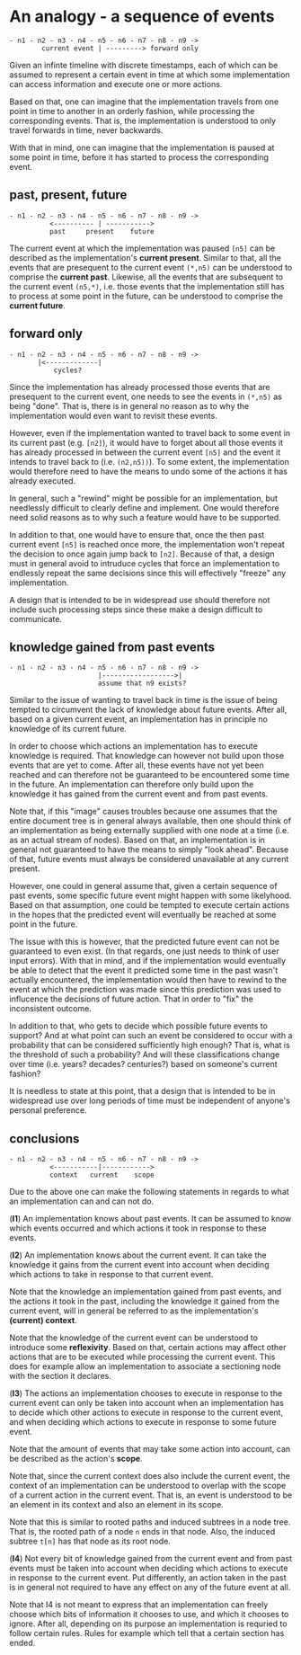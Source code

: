 
<!-- ======================================================================= -->
# An analogy - a sequence of events

```
- n1 - n2 - n3 - n4 - n5 - n6 - n7 - n8 - n9 ->
        current event | ---------> forward only
```

Given an infinte timeline with discrete timestamps, each of which can be assumed
to represent a certain event in time at which some implementation can access
information and execute one or more actions.

Based on that, one can imagine that the implementation travels from one point
in time to another in an orderly fashion, while processing the corresponding
events. That is, the implementation is understood to only travel forwards in
time, never backwards.

With that in mind, one can imagine that the implementation is paused at some
point in time, before it has started to process the corresponding event.

<!-- ======================================================================= -->
## past, present, future

```
- n1 - n2 - n3 - n4 - n5 - n6 - n7 - n8 - n9 ->
          <---------- | ----------->
          past     present    future
```

The current event at which the implementation was paused `[n5]` can be described
as the implementation's **current present**. Similar to that, all the events
that are presequent to the current event `(*,n5)` can be understood to comprise
the **current past**. Likewise, all the events that are subsequent to the current
event `(n5,*)`, i.e. those events that the implementation still has to process
at some point in the future, can be understood to comprise the **current future**.

<!-- ======================================================================= -->
## forward only

```
- n1 - n2 - n3 - n4 - n5 - n6 - n7 - n8 - n9 ->
       |<-------------|
           cycles?
```

Since the implementation has already processed those events that are presequent
to the current event, one needs to see the events in `(*,n5)` as being "done".
That is, there is in general no reason as to why the implementation would even
want to revisit these events.

However, even if the implementation wanted to travel back to some event in its
current past (e.g. `[n2]`), it would have to forget about all those events it
has already processed in between the current event `[n5]` and the event it
intends to travel back to (i.e. `(n2,n5))`). To some extent, the implementation
would therefore need to have the means to undo some of the actions it has
already executed.

In general, such a "rewind" might be possible for an implementation, but
needlessly difficult to clearly define and implement. One would therefore
need solid reasons as to why such a feature would have to be supported.

In addition to that, one would have to ensure that, once the then past current
event `[n5]` is reached once more, the implementation won't repeat the decision
to once again jump back to `[n2]`. Because of that, a design must in general
avoid to intruduce cycles that force an implementation to endlessly repeat
the same decisions since this will effectively "freeze" any implementation.

A design that is intended to be in widespread use should therefore not include
such processing steps since these make a design difficult to communicate.

<!-- ======================================================================= -->
## knowledge gained from past events

```
- n1 - n2 - n3 - n4 - n5 - n6 - n7 - n8 - n9 ->
                      |------------------>|
                      assume that n9 exists?
```

Similar to the issue of wanting to travel back in time is the issue of being
tempted to circumvent the lack of knowledge about future events. After all,
based on a given current event, an implementation has in principle no knowledge
of its current future.

In order to choose which actions an implementation has to execute knowledge is
required. That knowledge can however not build upon those events that are yet
to come. After all, these events have not yet been reached and can therefore
not be guaranteed to be encountered some time in the future. An implementation
can therefore only build upon the knowledge it has gained from the current
event and from past events.

Note that, if this "image" causes troubles because one assumes that the entire
document tree is in general always available, then one should think of an
implementation as being externally supplied with one node at a time (i.e. as
an actual stream of nodes). Based on that, an implementation is in general not
guaranteed to have the means to simply "look ahead". Because of that, future
events must always be considered unavailable at any current present.

However, one could in general assume that, given a certain sequence of past
events, some specific future event might happen with some likelyhood. Based
on that assumption, one could be tempted to execute certain actions in the
hopes that the predicted event will eventually be reached at some point in
the future.

The issue with this is however, that the predicted future event can not be
guaranteed to even exist. (In that regards, one just needs to think of user
input errors). With that in mind, and if the implementation would eventually
be able to detect that the event it predicted some time in the past wasn't
actually encountered, the implementation would then have to rewind to the
event at which the prediction was made since this prediction was used to
influcence the decisions of future action. That in order to "fix" the
inconsistent outcome.

In addition to that, who gets to decide which possible future events to support?
And at what point can such an event be considered to occur with a probability
that can be considered sufficiently high enough? That is, what is the threshold
of such a probability? And will these classifications change over time (i.e.
years? decades? centuries?) based on someone's current fashion?

It is needless to state at this point, that a design that is intended to be
in widespread use over long periods of time must be independent of anyone's
personal preference.

<!-- ======================================================================= -->
## conclusions

```
- n1 - n2 - n3 - n4 - n5 - n6 - n7 - n8 - n9 ->
          <-----------|------------>
          context   current    scope
```

Due to the above one can make the following statements in regards to what an
implementation can and can not do.

(**I1**) An implementation knows about past events. It can be assumed to know
which events occurred and which actions it took in response to these events.

(**I2**) An implementation knows about the current event. It can take the
knowledge it gains from the current event into account when deciding which
actions to take in response to that current event.

Note that the knowledge an implementation gained from past events, and the
actions it took in the past, including the knowledge it gained from the
current event, will in general be referred to as the implementation's
**(current) context**.

Note that the knowledge of the current event can be understood to introduce
some **reflexivity**. Based on that, certain actions may affect other actions
that are to be executed while processing the current event. This does for
example allow an implementation to associate a sectioning node with the
section it declares.

(**I3**) The actions an implementation chooses to execute in response to the
current event can only be taken into account when an implementation has to
decide which other actions to execute in response to the current event, and
when deciding which actions to execute in response to some future event.

Note that the amount of events that may take some action into account, can
be described as the action's **scope**.

Note that, since the current context does also include the current event, the
context of an implementation can be understood to overlap with the scope of a
current action in the current event. That is, an event is understood to be an
element in its context and also an element in its scope.

Note that this is similar to rooted paths and induced subtrees in a node tree.
That is, the rooted path of a node `n` ends in that node. Also, the induced
subtree `t[n]` has that node as its root node.

(**I4**) Not every bit of knowledge gained from the current event and from
past events must be taken into account when deciding which actions to execute
in response to the current event. Put differently, an action taken in the past
is in general not required to have any effect on any of the future event at all.

Note that I4 is not meant to express that an implementation can freely choose
which bits of information it chooses to use, and which it chooses to ignore.
After all, depending on its purpose an implementation is requried to follow
certain rules. Rules for example which tell that a certain section has ended.
